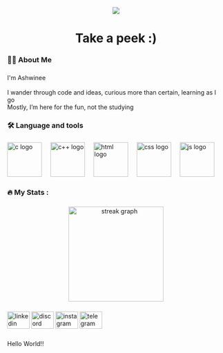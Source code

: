 
<div align="center">
  <img src="https://visitor-badge.laobi.icu/badge?page_id=ashwinee1702.ashwinee1702&"  />
</div>

###

<h1 align="center">Take a peek :)</h1>

###

<h3 align="left">👩‍💻  About Me</h3>

###

<p align="left">I'm Ashwinee <br><br>I wander through code and ideas, curious more than certain, learning as I go <br>Mostly, I’m here for the fun, not the studying </p>

###

<h3 align="left">🛠 Language and tools</h3>

###

<div align="left">
  <img src="https://img.shields.io/badge/C-white" height="80" alt="c logo"  />
  <img width="12" />
  <img src="https://img.shields.io/badge/C++-blue" height="80" alt="c++ logo"  />
  <img width="12" />
  <img src="https://img.shields.io/badge/HTML-orange" height="80" alt="html logo"  />
  <img width="12" />
  <img src="https://img.shields.io/badge/CSS-blue" height="80" alt="css logo"  />
  <img width="12" />
  <img src="https://img.shields.io/badge/JS-yellow" height="80" alt="js logo"  />
  
</div>

###

<h3 align="left">🔥   My Stats :</h3>

###

<div align="center">
  <img src="https://streak-stats.demolab.com?user=ashwinee1702&locale=en&mode=daily&theme=dark&hide_border=false&border_radius=5&order=3" height="220" alt="streak graph"  />
</div>

###

<div align="left">
  <img src="https://raw.githubusercontent.com/maurodesouza/profile-readme-generator/master/src/assets/icons/social/linkedin/default.svg" width="52" height="40" alt="linkedin logo"  />
  <img src="https://raw.githubusercontent.com/maurodesouza/profile-readme-generator/master/src/assets/icons/social/discord/default.svg" width="52" height="40" alt="discord logo"  />
  <img src="https://raw.githubusercontent.com/maurodesouza/profile-readme-generator/master/src/assets/icons/social/instagram/default.svg" width="52" height="40" alt="instagram logo"  />
  <img src="https://raw.githubusercontent.com/maurodesouza/profile-readme-generator/master/src/assets/icons/social/telegram/default.svg" width="52" height="40" alt="telegram logo"  />
</div>

###

<p align="left">Hello World!!</p>

###
